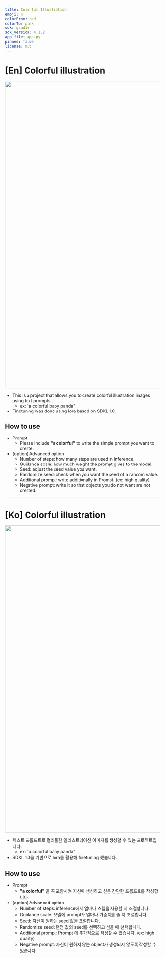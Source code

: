 ```yaml
---
title: Colorful Illustration
emoji: 🔥
colorFrom: red
colorTo: pink
sdk: gradio
sdk_version: 4.1.2
app_file: app.py
pinned: false
license: mit
---
```

# [En] Colorful illustration
<p align="center">
	<img src = "https://cdn-uploads.huggingface.co/production/uploads/635c9e0dfa3c172ddf42f8b4/bfsMX21KWoQHkpbxC0jzm.png", height="1000px", width="1000px">
</p>

- This is a project that allows you to create colorful illustration images using text prompts..
  - ex: "a colorful baby panda"
- Finetuning was done using lora based on SDXL 1.0.

## How to use

- Prompt 
	- Please include **"a colorful"** to write the simple prompt you want to create.  
- (option) Advanced option  
	- Number of steps: how many steps are used in inference. 
	- Guidance scale: how much weight the prompt gives to the model.
	- Seed: adjust the seed value you want. 
	- Randomize seed: check when you want the seed of a random value.
	- Additional prompt: write additionally in Prompt. (ex: high quality)
	- Negative prompt: write it so that objects you do not want are not created.



---
# [Ko] Colorful illustration
<p align="center">
	<img src = "https://cdn-uploads.huggingface.co/production/uploads/635c9e0dfa3c172ddf42f8b4/bfsMX21KWoQHkpbxC0jzm.png", height="1000px", width="1000px">
</p>

- 텍스트 프롬프트로 컬러풀한 일러스트레이션 이미지를 생성할 수 있는 프로젝트입니다.
  - ex: "a colorful baby panda"
- SDXL 1.0을 기반으로 lora를 활용해 finetuning 했습니다. 

## How to use

- Prompt 
	- **"a colorful"** 을 꼭 포함시켜 자신이 생성하고 싶은 간단한 프롬프트를 작성합니다.  
- (option) Advanced option  
	- Number of steps: inference에서 얼마나 스텝을 사용할 지 조절합니다. 
	- Guidance scale: 모델에 prompt가 얼마나 가중치를 줄 지 조절합니다. 
	- Seed: 자신이 원하는 seed 값을 조절합니다. 
	- Randomize seed: 랜덤 값의 seed를 선택하고 싶을 때 선택합니다.
	- Additional prompt: Prompt 에 추가적으로 작성할 수 있습니다. (ex: high quality)
	- Negative prompt: 자신이 원하지 않는 object가 생성되지 않도록 작성할 수 있습니다.